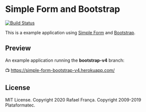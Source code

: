 # Simple Form and Bootstrap

[![Build Status](https://api.travis-ci.org/heartcombo/simple_form-bootstrap.svg?branch=master)](https://travis-ci.org/github/heartcombo/simple_form-bootstrap)

This is a example application using [Simple Form](https://github.com/heartcombo/simple_form)
and [Bootstrap](http://getbootstrap.com/).

## Preview

An example application running the **bootstrap-v4** branch:

:tv: https://simple-form-bootstrap-v4.herokuapp.com/

## License

MIT License. Copyright 2020 Rafael França. Copyright 2009-2019 Plataformatec.
